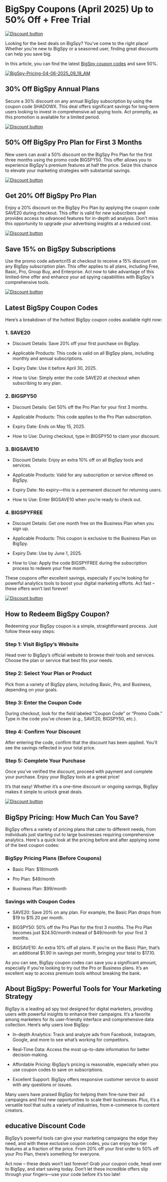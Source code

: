 # BigSpy Coupons (April 2025) Up to 50% Off + Free Trial

[![Discount button](https://github.com/user-attachments/assets/d7b8e886-5051-4e3a-9812-0f0b677aa592)](https://bigspy.com/?fpr=shadow)

Looking for the best deals on BigSpy? You’ve come to the right place! Whether you're new to BigSpy or a seasoned user, finding great discounts can help you save big.

In this article, you can find the latest [BigSpy coupon codes](https://bigspy.com/?fpr=shadow) and save 50%.

[![BigSpy-Pricing-04-06-2025_09_19_AM](https://github.com/user-attachments/assets/57aa2ecc-66b8-4b86-b136-297c01bf9eba)](https://bigspy.com/?fpr=shadow)


## 30% Off BigSpy Annual Plans

Secure a 30% discount on any annual BigSpy subscription by using the coupon code SHADOWX. This deal offers significant savings for long-term users looking to invest in comprehensive ad spying tools. Act promptly, as this promotion is available for a limited period.

[![Discount button](https://github.com/user-attachments/assets/d7b8e886-5051-4e3a-9812-0f0b677aa592)](https://bigspy.com/?fpr=shadow)

## 50% Off BigSpy Pro Plan for First 3 Months

New users can avail a 50% discount on the BigSpy Pro Plan for the first three months using the promo code BIGSPY50. This offer allows you to experience BigSpy's premium features at half the price. Seize this chance to elevate your marketing strategies with substantial savings.

[![Discount button](https://github.com/user-attachments/assets/d7b8e886-5051-4e3a-9812-0f0b677aa592)](https://bigspy.com/?fpr=shadow)

## Get 20% Off BigSpy Pro Plan

Enjoy a 20% discount on the BigSpy Pro Plan by applying the coupon code SAVE20 during checkout. This offer is valid for new subscribers and provides access to advanced features for in-depth ad analysis. Don't miss this opportunity to upgrade your advertising insights at a reduced cost.

[![Discount button](https://github.com/user-attachments/assets/d7b8e886-5051-4e3a-9812-0f0b677aa592)](https://bigspy.com/?fpr=shadow)

## Save 15% on BigSpy Subscriptions

Use the promo code advertcn15 at checkout to receive a 15% discount on any BigSpy subscription plan. This offer applies to all plans, including Free, Basic, Pro, Group Buy, and Enterprise. Act now to take advantage of this limited-time offer and enhance your ad spying capabilities with BigSpy's comprehensive tools.

[![Discount button](https://github.com/user-attachments/assets/d7b8e886-5051-4e3a-9812-0f0b677aa592)](https://bigspy.com/?fpr=shadow)

## Latest BigSpy Coupon Codes

Here’s a breakdown of the hottest BigSpy coupon codes available right now:

### 1. SAVE20

* Discount Details: Save 20% off your first purchase on BigSpy.

* Applicable Products: This code is valid on all BigSpy plans, including monthly and annual subscriptions.

* Expiry Date: Use it before April 30, 2025.

* How to Use: Simply enter the code SAVE20 at checkout when subscribing to any plan.

### 2. BIGSPY50

* Discount Details: Get 50% off the Pro Plan for your first 3 months.

* Applicable Products: This code applies to the Pro Plan subscription.

* Expiry Date: Ends on May 15, 2025.

* How to Use: During checkout, type in BIGSPY50 to claim your discount.

### 3. BIGSAVE10

* Discount Details: Enjoy an extra 10% off on all BigSpy tools and services.

* Applicable Products: Valid for any subscription or service offered on BigSpy.

* Expiry Date: No expiry—this is a permanent discount for returning users.

* How to Use: Enter BIGSAVE10 when you’re ready to check out.

### 4. BIGSPYFREE

* Discount Details: Get one month free on the Business Plan when you sign up.

* Applicable Products: This coupon is exclusive to the Business Plan on BigSpy.

* Expiry Date: Use by June 1, 2025.

* How to Use: Apply the code BIGSPYFREE during the subscription process to redeem your free month.

These coupons offer excellent savings, especially if you’re looking for powerful analytics tools to boost your digital marketing efforts. Act fast – these offers won’t last forever!

[![Discount button](https://github.com/user-attachments/assets/d7b8e886-5051-4e3a-9812-0f0b677aa592)](https://bigspy.com/?fpr=shadow)

## How to Redeem BigSpy Coupon?

Redeeming your BigSpy coupon is a simple, straightforward process. Just follow these easy steps:

### Step 1: Visit BigSpy’s Website

Head over to BigSpy’s official website to browse their tools and services. Choose the plan or service that best fits your needs.

### Step 2: Select Your Plan or Product

Pick from a variety of BigSpy plans, including Basic, Pro, and Business, depending on your goals.

### Step 3: Enter the Coupon Code

During checkout, look for the field labeled “Coupon Code” or “Promo Code.” Type in the code you’ve chosen (e.g., SAVE20, BIGSPY50, etc.).

### Step 4: Confirm Your Discount

After entering the code, confirm that the discount has been applied. You'll see the savings reflected in your total price.

### Step 5: Complete Your Purchase

Once you’ve verified the discount, proceed with payment and complete your purchase. Enjoy your BigSpy tools at a great price!

It’s that easy! Whether it’s a one-time discount or ongoing savings, BigSpy makes it simple to unlock great deals.

[![Discount button](https://github.com/user-attachments/assets/d7b8e886-5051-4e3a-9812-0f0b677aa592)](https://bigspy.com/?fpr=shadow)

## BigSpy Pricing: How Much Can You Save?

BigSpy offers a variety of pricing plans that cater to different needs, from individuals just starting out to large businesses requiring comprehensive analytics. Here's a quick look at the pricing before and after applying some of the best coupon codes:

### BigSpy Pricing Plans (Before Coupons)

* Basic Plan: $19/month

* Pro Plan: $49/month

* Business Plan: $99/month

### Savings with Coupon Codes

* SAVE20: Save 20% on any plan. For example, the Basic Plan drops from $19 to $15.20 per month.

* BIGSPY50: 50% off the Pro Plan for the first 3 months. The Pro Plan becomes just $24.50/month instead of $49/month for your first 3 months.

* BIGSAVE10: An extra 10% off all plans. If you’re on the Basic Plan, that’s an additional $1.90 in savings per month, bringing your total to $17.10.

As you can see, BigSpy coupon codes can save you a significant amount, especially if you're looking to try out the Pro or Business plans. It’s an excellent way to access premium tools without breaking the bank.

## About BigSpy: Powerful Tools for Your Marketing Strategy

BigSpy is a leading ad spy tool designed for digital marketers, providing users with powerful insights to enhance their campaigns. It’s a favorite among marketers for its user-friendly interface and comprehensive data collection. Here’s why users love BigSpy:

* In-depth Analytics: Track and analyze ads from Facebook, Instagram, Google, and more to see what’s working for competitors.

* Real-Time Data: Access the most up-to-date information for better decision-making.

* Affordable Pricing: BigSpy’s pricing is reasonable, especially when you use coupon codes to save on subscriptions.

* Excellent Support: BigSpy offers responsive customer service to assist with any questions or issues.

Many users have praised BigSpy for helping them fine-tune their ad campaigns and find new opportunities to scale their businesses. Plus, it’s a versatile tool that suits a variety of industries, from e-commerce to content creators.

## educative Discount Code

BigSpy’s powerful tools can give your marketing campaigns the edge they need, and with these exclusive coupon codes, you can enjoy top-tier features at a fraction of the price. From 20% off your first order to 50% off your Pro Plan, there’s something for everyone.

Act now – these deals won’t last forever! Grab your coupon code, head over to BigSpy, and start saving today. Don’t let these incredible offers slip through your fingers—use your code before it’s too late!
